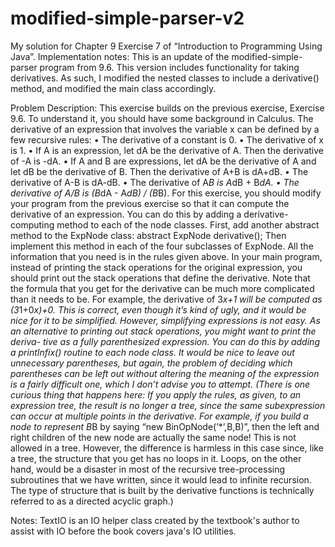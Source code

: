 # modified-simple-parser-v2
My solution for Chapter 9 Exercise 7 of “Introduction to Programming Using Java”.
Implementation notes: This is an update of the modified-simple-parser program from 9.6.
This version includes functionality for taking derivatives. As such, I modified the nested
classes to include a derivative() method, and modified the main class accordingly.


Problem Description:
This exercise builds on the previous exercise, Exercise 9.6. To understand it, you should
have some background in Calculus. The derivative of an expression that involves the
variable x can be defined by a few recursive rules:
• The derivative of a constant is 0.
• The derivative of x is 1.
• If A is an expression, let dA be the derivative of A. Then the derivative of -A is -dA.
• If A and B are expressions, let dA be the derivative of A and let dB be the derivative
of B. Then the derivative of A+B is dA+dB.
• The derivative of A-B is dA-dB.
• The derivative of A*B is A*dB + B*dA.
• The derivative of A/B is (B*dA - A*dB) / (B*B).
For this exercise, you should modify your program from the previous exercise so that
it can compute the derivative of an expression. You can do this by adding a derivative-
computing method to each of the node classes. First, add another abstract method to the
ExpNode class:
abstract ExpNode derivative();
Then implement this method in each of the four subclasses of ExpNode. All the information
that you need is in the rules given above. In your main program, instead of printing the
stack operations for the original expression, you should print out the stack operations
that define the derivative. Note that the formula that you get for the derivative can be
much more complicated than it needs to be. For example, the derivative of 3*x+1 will be
computed as (3*1+0*x)+0. This is correct, even though it’s kind of ugly, and it would be
nice for it to be simplified. However, simplifying expressions is not easy.
As an alternative to printing out stack operations, you might want to print the deriva-
tive as a fully parenthesized expression. You can do this by adding a printInfix() routine
to each node class. It would be nice to leave out unnecessary parentheses, but again, the
problem of deciding which parentheses can be left out without altering the meaning of the
expression is a fairly difficult one, which I don’t advise you to attempt.
(There is one curious thing that happens here: If you apply the rules, as given, to an
expression tree, the result is no longer a tree, since the same subexpression can occur at
multiple points in the derivative. For example, if you build a node to represent B*B by
saying “new BinOpNode(’*’,B,B)”, then the left and right children of the new node are
actually the same node! This is not allowed in a tree. However, the difference is harmless
in this case since, like a tree, the structure that you get has no loops in it. Loops, on the
other hand, would be a disaster in most of the recursive tree-processing subroutines that
we have written, since it would lead to infinite recursion. The type of structure that is
built by the derivative functions is technically referred to as a directed acyclic graph.)

Notes: TextIO is an IO helper class created by the textbook's author to assist with IO before the book covers java's IO utilities.
